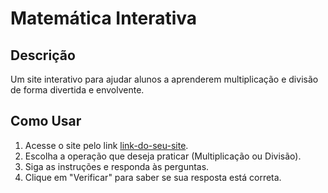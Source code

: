 # Matemática Interativa

## Descrição
Um site interativo para ajudar alunos a aprenderem multiplicação e divisão de forma divertida e envolvente.

## Como Usar
1. Acesse o site pelo link [link-do-seu-site](link-do-seu-site).
2. Escolha a operação que deseja praticar (Multiplicação ou Divisão).
3. Siga as instruções e responda às perguntas.
4. Clique em "Verificar" para saber se sua resposta está correta.





